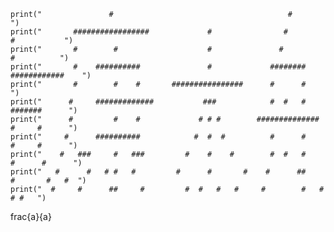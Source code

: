     print("               #                                       #                      ")
    print("       #################             #                #           #           ")
    print("       #        #                    #               #             #          ")
    print("       #    ##########               #             ########   ############    ")    
    print("       #        #    #       ################      #      #                   ")
    print("      #     #############           ###            #  #   #      #######      ")
    print("      #         #    #             # # #        ##############   #     #      ") 
    print("     #      ##########            #  #  #          #      #      #     #      ")
    print("    #   ###     #   ###         #    #    #        #  #   #     #      #      ")
    print("   #      #   # #   #         #      #       #    #      ##    #       #   #  ")
    print("  #     #      ##     #         #  #   #   #     #        #   #         # #   ")
    
frac{a}{a}
